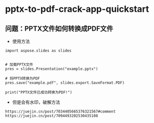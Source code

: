 # pptx-to-pdf-crack-app-quickstart
## 问题：PPTX文件如何转换成PDF文件
 - 使用方法
```
import aspose.slides as slides


# 加载PPTX文件
pres = slides.Presentation("example.pptx")

# 将PPTX转换为PDF
pres.save("example.pdf", slides.export.SaveFormat.PDF)

print("PPTX文件已成功转换为PDF!")
```

 - 但是会有水印，破解方法
```
https://juejin.cn/post/7034405665376321567#comment
https://juejin.cn/post/7094493202530435108
```

